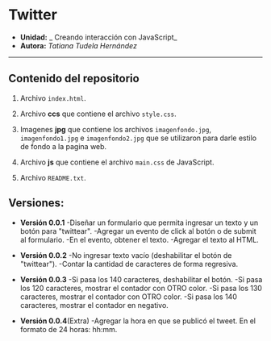 ﻿# Twitter

* **Unidad:** _ Creando interacción con JavaScript_
* **Autora:** _Tatiana Tudela Hernández_

***

## Contenido del repositorio

1. Archivo `index.html`.

2. Archivo **ccs** que contiene el archivo `style.css`.

3. Imagenes **jpg** que contiene los archivos `imagenfondo.jpg`, `imagenfondo1.jpg` e `imagenfondo2.jpg` que se utilizaron para darle estilo de fondo a la pagina web.

4. Archivo **js** que contiene el archivo `main.css` de JavaScript.

5. Archivo `README.txt`.  

## Versiones:

* **Versión 0.0.1**
	-Diseñar un formulario que permita ingresar un texto y un botón para "twittear".
	-Agregar un evento de click al botón o de submit al formulario.
	-En el evento, obtener el texto.
	-Agregar el texto al HTML. 

* **Versión 0.0.2**
	-No ingresar texto vacío (deshabilitar el botón de "twittear").
	-Contar la cantidad de caracteres de forma regresiva.
  
* **Versión 0.0.3**
	-Si pasa los 140 caracteres, deshabilitar el botón.
	-Si pasa los 120 caracteres, mostrar el contador con OTRO color.
	-Si pasa los 130 caracteres, mostrar el contador con OTRO color.
	-Si pasa los 140 caracteres, mostrar el contador en negativo.

* **Versión 0.0.4**(Extra)
	-Agregar la hora en que se publicó el tweet. En el formato de 24 horas: hh:mm.
